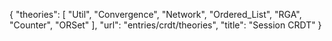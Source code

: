 {
    "theories": [
        "Util",
        "Convergence",
        "Network",
        "Ordered_List",
        "RGA",
        "Counter",
        "ORSet"
    ],
    "url": "entries/crdt/theories",
    "title": "Session CRDT"
}